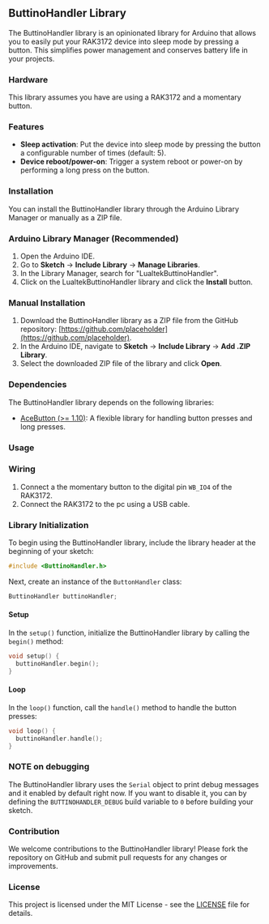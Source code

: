 ## ButtinoHandler Library

The ButtinoHandler library is an opinionated library for Arduino that allows you to easily put your RAK3172 device into sleep mode by pressing a button. This simplifies power management and conserves battery life in your projects.

### Hardware

This library assumes you have are using a RAK3172 and a momentary button.

### Features

- **Sleep activation**: Put the device into sleep mode by pressing the button a configurable number of times (default: 5).
- **Device reboot/power-on**: Trigger a system reboot or power-on by performing a long press on the button.

### Installation

You can install the ButtinoHandler library through the Arduino Library Manager or manually as a ZIP file.

### Arduino Library Manager (Recommended)

1. Open the Arduino IDE.
2. Go to **Sketch** -> **Include Library** -> **Manage Libraries**.
3. In the Library Manager, search for "LualtekButtinoHandler".
4. Click on the LualtekButtinoHandler library and click the **Install** button.

### Manual Installation

1. Download the ButtinoHandler library as a ZIP file from the GitHub repository: [https://github.com/placeholder](https://github.com/placeholder).
2. In the Arduino IDE, navigate to **Sketch** -> **Include Library** -> **Add .ZIP Library**.
3. Select the downloaded ZIP file of the library and click **Open**.

### Dependencies

The ButtinoHandler library depends on the following libraries:

- [AceButton (>= 1.10)](https://github.com/bxparks/AceButton): A flexible library for handling button presses and long presses.

### Usage

### Wiring

1. Connect a the momentary button to the digital pin `WB_IO4` of the RAK3172.
2. Connect the RAK3172 to the pc using a USB cable.

### Library Initialization

To begin using the ButtinoHandler library, include the library header at the beginning of your sketch:

```c++
#include <ButtinoHandler.h>
```

Next, create an instance of the `ButtonHandler` class:

```c++
ButtinoHandler buttinoHandler;
```

#### Setup

In the `setup()` function, initialize the ButtinoHandler library by calling the `begin()` method:

```c++
void setup() {
  buttinoHandler.begin();
}
```

#### Loop

In the `loop()` function, call the `handle()` method to handle the button presses:

```c++
void loop() {
  buttinoHandler.handle();
}
```

### NOTE on debugging

The ButtinoHandler library uses the `Serial` object to print debug messages and it enabled by default right now. If you want to disable it, you can by defining the `BUTTINOHANDLER_DEBUG` build variable to `0` before building your sketch.

### Contribution

We welcome contributions to the ButtinoHandler library! Please fork the repository on GitHub and submit pull requests for any changes or improvements.

### License

This project is licensed under the MIT License - see the [LICENSE](LICENSE) file for details.
